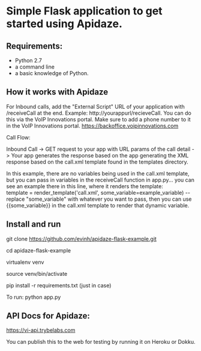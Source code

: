 # Simple Flask application to get started using Apidaze.

## Requirements:  
- Python 2.7
- a command line
- a basic knowledge of Python.

## How it works with Apidaze

For Inbound calls, add the "External Script" URL of your application with /receiveCall at the end. Example: http://yourappurl/recieveCall.  You can do this via the VoIP Innovations portal.  Make sure to add a phone number to it in the VoIP Innovations portal.  https://backoffice.voipinnovations.com

Call Flow:

Inbound Call -> GET request to your app with URL params of the call detail -> Your app generates the response based on the app generating the XML response based on the call.xml template found in the templates directory.

In this example, there are no variables being used in the call.xml template, but you can pass in variables in the receiveCall function in app.py... you can see an example there in this line, where it renders the template:  
template = render_template('call.xml', some_variable=example_variable) -- replace "some_variable" with whatever you want to pass, then you can use {{some_variable}} in the call.xml template to render that dynamic variable.

## Install and run
git clone https://github.com/evinh/apidaze-flask-example.git

cd apidaze-flask-example

virtualenv venv

source venv/bin/activate

pip install -r requirements.txt (just in case)

To run:  python app.py


## API Docs for Apidaze:

https://vi-api.trybelabs.com


You can publish this to the web for testing by running it on Heroku or Dokku.
